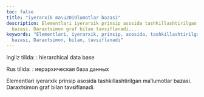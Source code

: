 ```yaml
---
toc: false
title: "iyerarxik ma\u2019lumotlar bazasi"
description: Elementlari iyerarxik prinsip asosida tashkillashtirilgan ma&rsquo;lumotlar
  bazasi. Daraxtsimon graf bilan tavsiflanadi....
keywords: "Elementlari, iyerarxik, prinsip, asosida, tashkillashtirilgan, ma\u2019lumotlar,
  bazasi, Daraxtsimon, bilan, tavsiflanadi"
---
```


Ingliz tilida:
:   hierarchical data base

Rus tilida:
:   иерархическая база данных

Elementlari iyerarxik prinsip asosida tashkillashtirilgan ma’lumotlar bazasi. Daraxtsimon graf bilan tavsiflanadi.